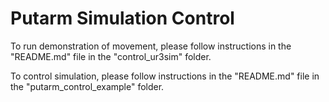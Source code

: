 # Putarm Simulation Control

To run demonstration of movement, please follow instructions in the "README.md" file in the "control_ur3sim" folder.

To control simulation, please follow instructions in the "README.md" file in the "putarm_control_example" folder.

